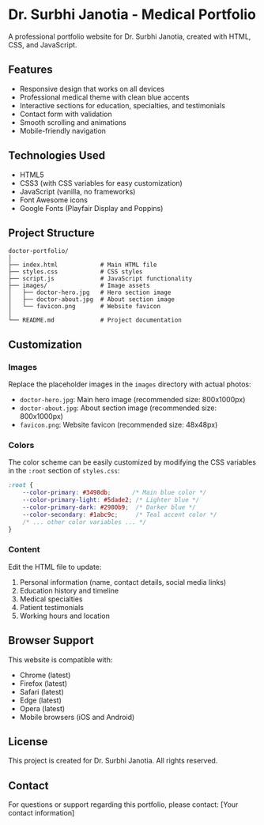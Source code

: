 # Dr. Surbhi Janotia - Medical Portfolio

A professional portfolio website for Dr. Surbhi Janotia, created with HTML, CSS, and JavaScript.

## Features

- Responsive design that works on all devices
- Professional medical theme with clean blue accents
- Interactive sections for education, specialties, and testimonials
- Contact form with validation
- Smooth scrolling and animations
- Mobile-friendly navigation

## Technologies Used

- HTML5
- CSS3 (with CSS variables for easy customization)
- JavaScript (vanilla, no frameworks)
- Font Awesome icons
- Google Fonts (Playfair Display and Poppins)

## Project Structure

```
doctor-portfolio/
│
├── index.html            # Main HTML file
├── styles.css            # CSS styles
├── script.js             # JavaScript functionality
├── images/               # Image assets
│   ├── doctor-hero.jpg   # Hero section image
│   ├── doctor-about.jpg  # About section image
│   └── favicon.png       # Website favicon
│
└── README.md             # Project documentation
```

## Customization

### Images

Replace the placeholder images in the `images` directory with actual photos:

- `doctor-hero.jpg`: Main hero image (recommended size: 800x1000px)
- `doctor-about.jpg`: About section image (recommended size: 800x1000px)
- `favicon.png`: Website favicon (recommended size: 48x48px)

### Colors

The color scheme can be easily customized by modifying the CSS variables in the `:root` section of `styles.css`:

```css
:root {
    --color-primary: #3498db;      /* Main blue color */
    --color-primary-light: #5dade2; /* Lighter blue */
    --color-primary-dark: #2980b9;  /* Darker blue */
    --color-secondary: #1abc9c;     /* Teal accent color */
    /* ... other color variables ... */
}
```

### Content

Edit the HTML file to update:

1. Personal information (name, contact details, social media links)
2. Education history and timeline
3. Medical specialties
4. Patient testimonials
5. Working hours and location

## Browser Support

This website is compatible with:

- Chrome (latest)
- Firefox (latest)
- Safari (latest)
- Edge (latest)
- Opera (latest)
- Mobile browsers (iOS and Android)

## License

This project is created for Dr. Surbhi Janotia. All rights reserved.

## Contact

For questions or support regarding this portfolio, please contact:
[Your contact information] 